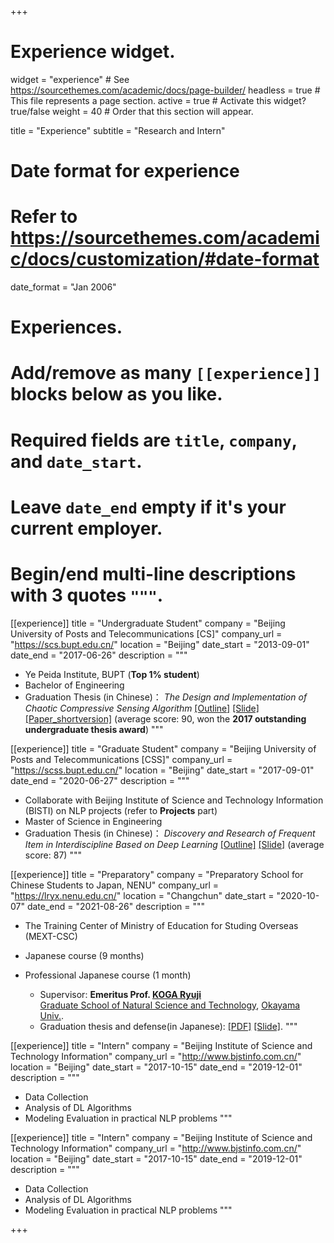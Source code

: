 +++
# Experience widget.
widget = "experience"  # See https://sourcethemes.com/academic/docs/page-builder/
headless = true  # This file represents a page section.
active = true  # Activate this widget? true/false
weight = 40  # Order that this section will appear.

title = "Experience"
subtitle = "Research and Intern"

# Date format for experience
#   Refer to https://sourcethemes.com/academic/docs/customization/#date-format
date_format = "Jan 2006"

# Experiences.
#   Add/remove as many `[[experience]]` blocks below as you like.
#   Required fields are `title`, `company`, and `date_start`.
#   Leave `date_end` empty if it's your current employer.
#   Begin/end multi-line descriptions with 3 quotes `"""`.
[[experience]]
  title = "Undergraduate Student"
  company = "Beijing University of Posts and Telecommunications [CS]"
  company_url = "https://scs.bupt.edu.cn/"
  location = "Beijing"
  date_start = "2013-09-01"
  date_end = "2017-06-26"
  description = """
 
  * Ye Peida Institute, BUPT (**Top 1% student**)
  * Bachelor of Engineering
  * Graduation Thesis (in Chinese)：
       _The Design and Implementation of Chaotic Compressive Sensing Algorithm_ [[Outline]](/img/bkbs.jpg) 
[[Slide]](/files/slide/bkbs.pdf) [[Paper_shortversion]](/files/paper/bkbs_short.pdf)
        (average score: 90, won the **2017 outstanding undergraduate thesis award**)
 """

[[experience]]
  title = "Graduate Student"
  company = "Beijing University of Posts and Telecommunications [CSS]"
  company_url = "https://scss.bupt.edu.cn/"
  location = "Beijing"
  date_start = "2017-09-01"
  date_end = "2020-06-27"
  description = """

  * Collaborate with Beijing Institute of Science and Technology Information (BISTI) on NLP projects (refer to **Projects** part)
  * Master of Science in Engineering
  * Graduation Thesis (in Chinese)：
       _Discovery and Research of Frequent Item in Interdiscipline Based on Deep Learning_ [[Outline]](/img/yjsbs.jpg) [[Slide]](/files/slide/yjsbs.pdf)
        (average score: 87)
"""

[[experience]]
  title = "Preparatory"
  company = "Preparatory School for Chinese Students to Japan, NENU"
  company_url = "https://lryx.nenu.edu.cn/"
  location = "Changchun"
  date_start = "2020-10-07"
  date_end = "2021-08-26"
  description = """

  * The Training Center of Ministry of Education for Studing Overseas (MEXT-CSC)
  * Japanese course (9 months)
  * Professional Japanese course (1 month)

    * Supervisor: **Emeritus Prof. [KOGA Ryuji](https://jglobal.jst.go.jp/detail?JGLOBAL_ID=200901046797800994)** <br>[Graduate School of Natural Science and Technology](https://www.gnst.okayama-u.ac.jp/), [Okayama Univ.](http://www.okayama-u.ac.jp/index.html).
    * Graduation thesis and defense(in Japanese): [[PDF]](/files/paper/thesis_JP.pdf) [[Slide]](/files/slide/thesis_slide_JP.pdf).
"""

[[experience]]
  title = "Intern"
  company = "Beijing Institute of Science and Technology Information"
  company_url = "http://www.bjstinfo.com.cn/"
  location = "Beijing"
  date_start = "2017-10-15"
  date_end = "2019-12-01"
  description = """

  * Data Collection
  * Analysis of DL Algorithms
  * Modeling Evaluation in practical NLP problems
"""

[[experience]]
  title = "Intern"
  company = "Beijing Institute of Science and Technology Information"
  company_url = "http://www.bjstinfo.com.cn/"
  location = "Beijing"
  date_start = "2017-10-15"
  date_end = "2019-12-01"
  description = """

  * Data Collection
  * Analysis of DL Algorithms
  * Modeling Evaluation in practical NLP problems
"""

+++
